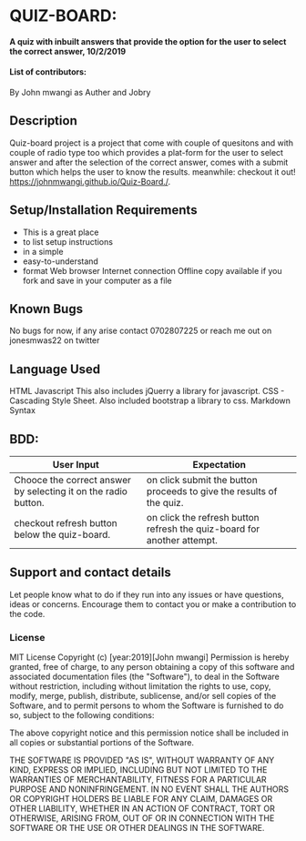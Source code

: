 # QUIZ-BOARD:

#### A quiz with inbuilt answers that provide the option for the user to select the correct answer, 10/2/2019

#### List of contributors:
By John mwangi as Auther and Jobry

## Description
Quiz-board project is a project that come with couple of quesitons and with couple of radio type too which provides a plat-form for the user to select answer and after the selection of the correct answer, comes with a submit button which helps the user to know the results.
meanwhile: checkout it out! https://johnmwangi.github.io/Quiz-Board./.

## Setup/Installation Requirements
* This is a great place
* to list setup instructions
* in a simple
* easy-to-understand
* format
Web browser
Internet connection Offline copy available if you fork and save in your computer as a file

## Known Bugs
No bugs for now, if any arise contact 0702807225 or reach me out on jonesmwas22 on twitter

## Language Used
HTML
Javascript This also includes jQuerry a library for javascript.
CSS - Cascading Style Sheet. Also included bootstrap a library to css.
Markdown Syntax

## BDD:

| User Input                                                     | Expectation                                                             |
|----------------------------------------------------------------|-------------------------------------------------------------------------|
| Chooce the correct answer by selecting it on the radio button. | on click submit the button proceeds to give the results of the quiz.    |
| checkout refresh button below the quiz-board.                  | on click the refresh button refresh the quiz-board for another attempt. |






## Support and contact details
Let people know what to do if they run into any issues or have questions, ideas or concerns.  Encourage them to contact you or make a contribution to the code.

### License
MIT License
Copyright (c) [year:2019][John mwangi]
Permission is hereby granted, free of charge, to any person obtaining a copy of this software and associated documentation files (the "Software"), to deal in the Software without restriction, including without limitation the rights to use, copy, modify, merge, publish, distribute, sublicense, and/or sell copies of the Software, and to permit persons to whom the Software is furnished to do so, subject to the following conditions:

The above copyright notice and this permission notice shall be included in all copies or substantial portions of the Software.

THE SOFTWARE IS PROVIDED "AS IS", WITHOUT WARRANTY OF ANY KIND, EXPRESS OR IMPLIED, INCLUDING BUT NOT LIMITED TO THE WARRANTIES OF MERCHANTABILITY, FITNESS FOR A PARTICULAR PURPOSE AND NONINFRINGEMENT. IN NO EVENT SHALL THE AUTHORS OR COPYRIGHT HOLDERS BE LIABLE FOR ANY CLAIM, DAMAGES OR OTHER LIABILITY, WHETHER IN AN ACTION OF CONTRACT, TORT OR OTHERWISE, ARISING FROM, OUT OF OR IN CONNECTION WITH THE SOFTWARE OR THE USE OR OTHER DEALINGS IN THE SOFTWARE.
